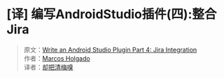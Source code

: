 # [译] 编写AndroidStudio插件(四):整合Jira

> 原文：[Write an Android Studio Plugin Part 4: Jira Integration](https://proandroiddev.com/write-an-android-studio-plugin-part-4-jira-integration-cd54df01cff6)   
作者：[Marcos Holgado](https://medium.com/@marcosholgado)   
译者：[却把清梅嗅](https://github.com/qingmei2)   
